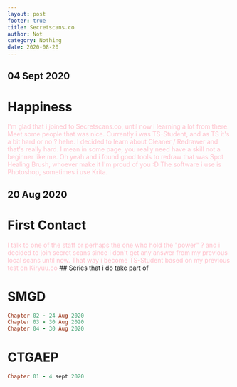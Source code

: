```yaml
---
layout: post
footer: true
title: Secretscans.co
author: Not
category: Nothing
date: 2020-08-20
---
```


## 04 Sept 2020

# Happiness

<span style="color:pink">I'm glad that i joined to Secretscans.co, until now i learning a lot
from there. Meet some people that was nice. 
</span>
<span style="color:pink">Currently i was TS-Student, and as TS it's a bit hard or no ? hehe.
</span>
<span style="color:pink">I decided to learn about Cleaner / Redrawer and that's really hard.
I mean in some page, you really need have a skill not a beginner like me.
Oh yeah and i found good tools to redraw that was Spot Healing Brush,
whoever make it I'm proud of you :D 
</span>
<span style="color:pink">The software i use is Photoshop, sometimes i use Krita.
</span>
## 20 Aug 2020

# First Contact
<span style="color:pink">
I talk to one of the staff or perhaps the one who hold the "power" ?
and i decided to join secret scans since i don't get any answer 
from my previous local scans until now.
</span>
<span style="color:pink">That way i become TS-Student based on my previous test on Kiryuu.co
</span>
## Series that i do take part of

# SMGD 
```ruby
Chapter 02 - 24 Aug 2020
Chapter 03 - 30 Aug 2020
Chapter 04 - 30 Aug 2020
```

# CTGAEP
```ruby
Chapter 01 - 4 sept 2020 
```
